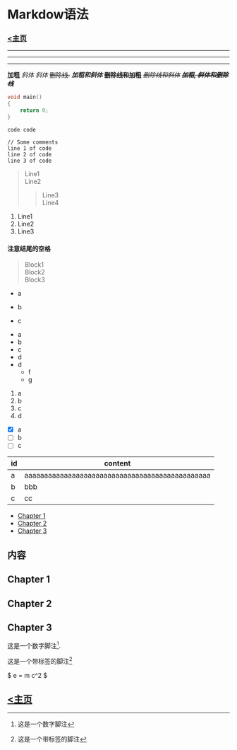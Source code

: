 <head>
    <script src="https://cdn.mathjax.org/mathjax/latest/MathJax.js?config=TeX-AMS-MML_HTMLorMML" type="text/javascript"></script>
    <script type="text/x-mathjax-config">
        MathJax.Hub.Config({
            tex2jax: {
            skipTags: ['script', 'noscript', 'style', 'textarea', 'pre'],
            inlineMath: [['$','$']]
            }
        });
    </script>
</head>

# Markdow语法

### [<主页](/index.html)
---
___
***
**加粗**
*斜体*
_斜体_
~~删除线.~~
***加粗和斜体***
~~**删除线和加粗**~~
~~*删除线和斜体*~~
~~***加粗, 斜体和删除线***~~
```c
void main()
{
    return 0;
}
```
`code code`

    // Some comments
    line 1 of code
    line 2 of code
    line 3 of code

> Line1  
Line2  
>> Line3  
Line4  

1. Line1
2. Line2
3. Line3

#### 注意结尾的空格
> Block1  
> Block2  
> Block3

* a
- b
+ c

* a
* b
* c
* d
* d
  * f
  * g

1. a
1. b
1. c
1. d

- [x] a
- [ ] b
- [ ] c

| id | content |
| ------ | ------ |
| a | aaaaaaaaaaaaaaaaaaaaaaaaaaaaaaaaaaaaaaaaaaaaaaa |
| b | bbb |
| c | cc |

  * [Chapter 1](#chapter-1)
  * [Chapter 2](#chapter-2)
  * [Chapter 3](#chapter-3)

## 内容
## Chapter 1 <a id="chapter-1"></a>
## Chapter 2 <a id="chapter-2"></a>
## Chapter 3 <a id="chapter-3"></a>

这是一个数字脚注[^1].

这是一个带标签的脚注[^label]

[^1]: 这是一个数字脚注
[^label]: 这是一个带标签的脚注

$ e = m c^2 $

## [<主页](/index.html)